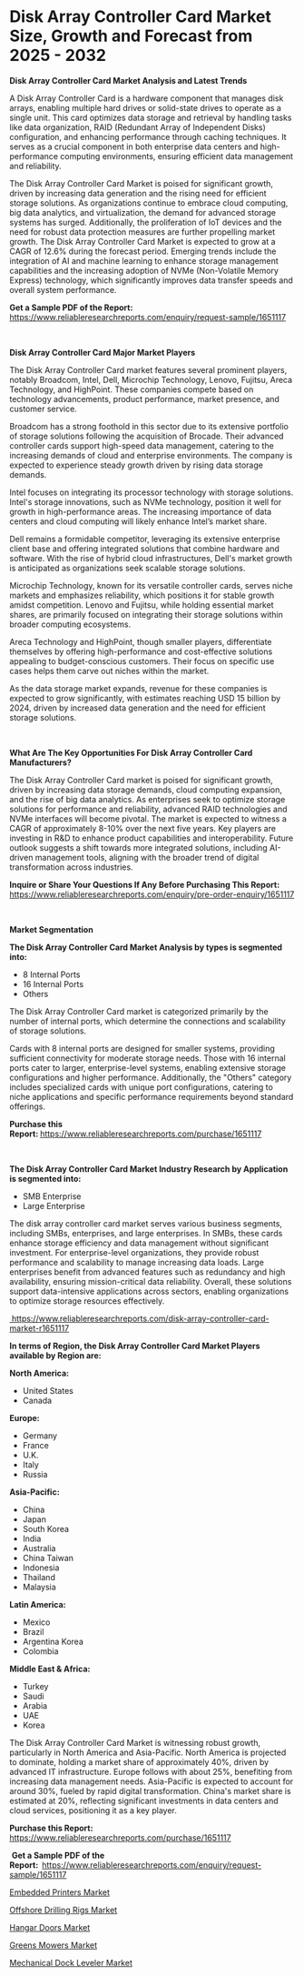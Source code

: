 <p><h1>Disk Array Controller Card Market Size, Growth and Forecast from 2025 - 2032</h1></p><p><strong>Disk Array Controller Card Market Analysis and Latest Trends</strong></p>
<p><p>A Disk Array Controller Card is a hardware component that manages disk arrays, enabling multiple hard drives or solid-state drives to operate as a single unit. This card optimizes data storage and retrieval by handling tasks like data organization, RAID (Redundant Array of Independent Disks) configuration, and enhancing performance through caching techniques. It serves as a crucial component in both enterprise data centers and high-performance computing environments, ensuring efficient data management and reliability.</p><p>The Disk Array Controller Card Market is poised for significant growth, driven by increasing data generation and the rising need for efficient storage solutions. As organizations continue to embrace cloud computing, big data analytics, and virtualization, the demand for advanced storage systems has surged. Additionally, the proliferation of IoT devices and the need for robust data protection measures are further propelling market growth. The Disk Array Controller Card Market is expected to grow at a CAGR of 12.6% during the forecast period. Emerging trends include the integration of AI and machine learning to enhance storage management capabilities and the increasing adoption of NVMe (Non-Volatile Memory Express) technology, which significantly improves data transfer speeds and overall system performance.</p></p>
<p><strong>Get a Sample PDF of the Report:&nbsp;</strong> <a href="https://www.reliableresearchreports.com/enquiry/request-sample/1651117?utm_campaign=3070&utm_medium=2&utm_source=Github&utm_content=ia&utm_term=23032025&utm_id=disk-array-controller-card">https://www.reliableresearchreports.com/enquiry/request-sample/1651117</a></p>
<p>&nbsp;</p>
<p><strong>Disk Array Controller Card Major Market Players</strong></p>
<p><p>The Disk Array Controller Card market features several prominent players, notably Broadcom, Intel, Dell, Microchip Technology, Lenovo, Fujitsu, Areca Technology, and HighPoint. These companies compete based on technology advancements, product performance, market presence, and customer service.</p><p>Broadcom has a strong foothold in this sector due to its extensive portfolio of storage solutions following the acquisition of Brocade. Their advanced controller cards support high-speed data management, catering to the increasing demands of cloud and enterprise environments. The company is expected to experience steady growth driven by rising data storage demands.</p><p>Intel focuses on integrating its processor technology with storage solutions. Intel's storage innovations, such as NVMe technology, position it well for growth in high-performance areas. The increasing importance of data centers and cloud computing will likely enhance Intel’s market share.</p><p>Dell remains a formidable competitor, leveraging its extensive enterprise client base and offering integrated solutions that combine hardware and software. With the rise of hybrid cloud infrastructures, Dell's market growth is anticipated as organizations seek scalable storage solutions.</p><p>Microchip Technology, known for its versatile controller cards, serves niche markets and emphasizes reliability, which positions it for stable growth amidst competition. Lenovo and Fujitsu, while holding essential market shares, are primarily focused on integrating their storage solutions within broader computing ecosystems.</p><p>Areca Technology and HighPoint, though smaller players, differentiate themselves by offering high-performance and cost-effective solutions appealing to budget-conscious customers. Their focus on specific use cases helps them carve out niches within the market.</p><p>As the data storage market expands, revenue for these companies is expected to grow significantly, with estimates reaching USD 15 billion by 2024, driven by increased data generation and the need for efficient storage solutions.</p></p>
<p>&nbsp;</p>
<p><strong>What Are The Key Opportunities For Disk Array Controller Card Manufacturers?</strong></p>
<p><p>The Disk Array Controller Card market is poised for significant growth, driven by increasing data storage demands, cloud computing expansion, and the rise of big data analytics. As enterprises seek to optimize storage solutions for performance and reliability, advanced RAID technologies and NVMe interfaces will become pivotal. The market is expected to witness a CAGR of approximately 8-10% over the next five years. Key players are investing in R&D to enhance product capabilities and interoperability. Future outlook suggests a shift towards more integrated solutions, including AI-driven management tools, aligning with the broader trend of digital transformation across industries.</p></p>
<p><strong>Inquire or Share Your Questions If Any Before Purchasing This Report:</strong> <a href="https://www.reliableresearchreports.com/enquiry/pre-order-enquiry/1651117?utm_campaign=3070&utm_medium=2&utm_source=Github&utm_content=ia&utm_term=23032025&utm_id=disk-array-controller-card">https://www.reliableresearchreports.com/enquiry/pre-order-enquiry/1651117</a></p>
<p>&nbsp;</p>
<p><strong>Market Segmentation</strong></p>
<p><strong>The Disk Array Controller Card Market Analysis by types is segmented into:</strong></p>
<p><ul><li>8 Internal Ports</li><li>16 Internal Ports</li><li>Others</li></ul></p>
<p><p>The Disk Array Controller Card market is categorized primarily by the number of internal ports, which determine the connections and scalability of storage solutions. </p><p>Cards with 8 internal ports are designed for smaller systems, providing sufficient connectivity for moderate storage needs. Those with 16 internal ports cater to larger, enterprise-level systems, enabling extensive storage configurations and higher performance. Additionally, the "Others" category includes specialized cards with unique port configurations, catering to niche applications and specific performance requirements beyond standard offerings.</p></p>
<p><strong>Purchase this Report:&nbsp;</strong><a href="https://www.reliableresearchreports.com/purchase/1651117?utm_campaign=3070&utm_medium=2&utm_source=Github&utm_content=ia&utm_term=23032025&utm_id=disk-array-controller-card">https://www.reliableresearchreports.com/purchase/1651117</a></p>
<p>&nbsp;</p>
<p><strong>The Disk Array Controller Card Market Industry Research by Application is segmented into:</strong></p>
<p><ul><li>SMB Enterprise</li><li>Large Enterprise</li></ul></p>
<p><p>The disk array controller card market serves various business segments, including SMBs, enterprises, and large enterprises. In SMBs, these cards enhance storage efficiency and data management without significant investment. For enterprise-level organizations, they provide robust performance and scalability to manage increasing data loads. Large enterprises benefit from advanced features such as redundancy and high availability, ensuring mission-critical data reliability. Overall, these solutions support data-intensive applications across sectors, enabling organizations to optimize storage resources effectively.</p></p>
<p><a href="https://www.reliableresearchreports.com/disk-array-controller-card-market-r1651117?utm_campaign=3070&utm_medium=2&utm_source=Github&utm_content=ia&utm_term=23032025&utm_id=disk-array-controller-card">&nbsp;https://www.reliableresearchreports.com/disk-array-controller-card-market-r1651117</a></p>
<p><strong>In terms of Region, the Disk Array Controller Card Market Players available by Region are:</strong></p>
<p>
    <p> <strong> North America: </strong>
        <ul>
            <li>United States</li>
            <li>Canada</li>
        </ul>
        </p> 
    <p> <strong> Europe: </strong>
        <ul>
            <li>Germany</li>
            <li>France</li>
            <li>U.K.</li>
            <li>Italy</li>
            <li>Russia</li>
        </ul>
        </p> 
    <p> <strong> Asia-Pacific: </strong>
        <ul>
            <li>China</li>
            <li>Japan</li>
            <li>South Korea</li>
            <li>India</li>
            <li>Australia</li>
            <li>China Taiwan</li>
            <li>Indonesia</li>
            <li>Thailand</li>
            <li>Malaysia</li>
        </ul>
        </p> 
    <p> <strong> Latin America: </strong>
        <ul>
            <li>Mexico</li>
            <li>Brazil</li>
            <li>Argentina Korea</li>
            <li>Colombia</li>
        </ul>
        </p> 
    <p> <strong> Middle East & Africa: </strong>
        <ul>
            <li>Turkey</li>
            <li>Saudi</li>
            <li>Arabia</li>
            <li>UAE</li>
            <li>Korea</li>
        </ul>
    </p>
    </p>
<p><p>The Disk Array Controller Card Market is witnessing robust growth, particularly in North America and Asia-Pacific. North America is projected to dominate, holding a market share of approximately 40%, driven by advanced IT infrastructure. Europe follows with about 25%, benefiting from increasing data management needs. Asia-Pacific is expected to account for around 30%, fueled by rapid digital transformation. China's market share is estimated at 20%, reflecting significant investments in data centers and cloud services, positioning it as a key player.</p></p>
<p><strong>Purchase this Report: </strong><a href="https://www.reliableresearchreports.com/purchase/1651117?utm_campaign=3070&utm_medium=2&utm_source=Github&utm_content=ia&utm_term=23032025&utm_id=disk-array-controller-card">https://www.reliableresearchreports.com/purchase/1651117</a></p>
<p>&nbsp;<strong>Get a Sample PDF of the Report:&nbsp;&nbsp;</strong><a href="https://www.reliableresearchreports.com/enquiry/request-sample/1651117?utm_campaign=3070&utm_medium=2&utm_source=Github&utm_content=ia&utm_term=23032025&utm_id=disk-array-controller-card">https://www.reliableresearchreports.com/enquiry/request-sample/1651117</a></p>
<p><strong></strong></p>
<p><p><a href="https://www.linkedin.com/pulse/study-embedded-printers-market-offeringdata-concerning-its-size-bc9je?utm_campaign=3070&utm_medium=2&utm_source=Github&utm_content=ia&utm_term=23032025&utm_id=disk-array-controller-card">Embedded Printers Market</a></p><p><a href="https://www.linkedin.com/pulse/offshore-drilling-rigs-market-analysis-shows-detailed-bn3se?utm_campaign=3070&utm_medium=2&utm_source=Github&utm_content=ia&utm_term=23032025&utm_id=disk-array-controller-card">Offshore Drilling Rigs Market</a></p><p><a href="https://www.linkedin.com/pulse/hangar-doors-market-report-analyzing-competitive-dynamics-forecasting-dzbre?utm_campaign=3070&utm_medium=2&utm_source=Github&utm_content=ia&utm_term=23032025&utm_id=disk-array-controller-card">Hangar Doors Market</a></p><p><a href="https://www.linkedin.com/pulse/greens-mowers-market-analysis-historical-data-future-prospects-h7hve?utm_campaign=3070&utm_medium=2&utm_source=Github&utm_content=ia&utm_term=23032025&utm_id=disk-array-controller-card">Greens Mowers Market</a></p><p><a href="https://www.linkedin.com/pulse/mechanical-dock-leveler-market-global-trends-forecast-2025--fo40e?utm_campaign=3070&utm_medium=2&utm_source=Github&utm_content=ia&utm_term=23032025&utm_id=disk-array-controller-card">Mechanical Dock Leveler Market</a></p></p>